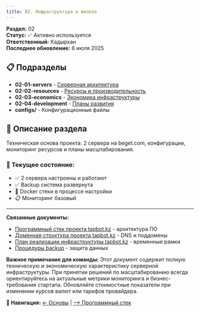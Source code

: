 ```yaml
---
title: 02. Инфраструктура и железо
---
```


**Раздел:** 02\
**Статус:** ✅ Активно используется\
**Ответственный:** Кадырхан\
**Последнее обновление:** 6 июля 2025

## 📋 Подразделы

-  **02-01-servers** - [Серверная архитектура](./02-01-servers/README)
-  **02-02-resources** - [Ресурсы и производительность](./02-02-resources/README)
-  **02-03-economics** - [Экономика инфраструктуры](./02-03-economics/README)
-  **02-04-development** - [Планы развития](./02-04-development/README)
-  **configs/** - Конфигурационные файлы

## 📖 Описание раздела

Техническая основа проекта: 2 сервера на beget.com, конфигурации, мониторинг ресурсов и планы масштабирования.

### 🎯 Текущее состояние:

-  ✅ 2 сервера настроены и работают
-  ✅ Backup система развернута
-  🔄 Docker стеки в процессе настройки
-  📋 Мониторинг базовый

---

**Связанные документы:**

-  [Программный стек проекта tapbot.kz](./../03-software-stack/README) - архитектура ПО
-  [Доменная структура проекта tapbot.kz](../04-network-architecture/domains) - DNS и поддомены
-  [План реализации инфраструктуры tapbot.kz](./../08-planning/README) - временные рамки
-  [Процедуры backup](../06-operations/backup-procedures) - защита данных

**Важное примечание для команды:** Этот документ содержит полную техническую и экономическую характеристику серверной инфраструктуры. При принятии решений по масштабированию всегда ориентируйтесь на актуальные метрики мониторинга и бизнес-требования стартапа. Обновляйте стоимостные показатели при изменении курсов валют или тарифов провайдера.

**📍 Навигация:** [← Основы](./../01-project-foundation/README) | [--> Программный стек](./../03-software-stack/README)